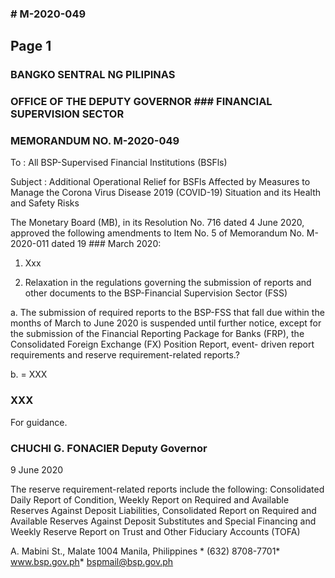 ### # M-2020-049

## Page 1

### BANGKO SENTRAL NG PILIPINAS

### OFFICE OF THE DEPUTY GOVERNOR ### FINANCIAL SUPERVISION SECTOR

### MEMORANDUM NO. M-2020-049

To : All BSP-Supervised Financial Institutions (BSFls)

Subject : Additional Operational Relief for BSFls Affected by Measures to Manage the Corona Virus Disease 2019 (COVID-19) Situation and its Health and Safety Risks

The Monetary Board (MB), in its Resolution No. 716 dated 4 June 2020, approved the following amendments to Item No. 5 of Memorandum No. M-2020-011 dated 19 ### March 2020:

1. Xxx

5. Relaxation in the regulations governing the submission of reports and other documents to the BSP-Financial Supervision Sector (FSS)

a. The submission of required reports to the BSP-FSS that fall due within the months of March to June 2020 is suspended until further notice, except for the submission of the Financial Reporting Package for Banks (FRP), the Consolidated Foreign Exchange (FX) Position Report, event- driven report requirements and reserve requirement-related reports.?

b. = XXX

### XXX

For guidance.

### CHUCHI G. FONACIER Deputy Governor

9 June 2020

The reserve requirement-related reports include the following: Consolidated Daily Report of Condition, Weekly Report on Required and Available Reserves Against Deposit Liabilities, Consolidated Report on Required and Available Reserves Against Deposit Substitutes and Special Financing and Weekly Reserve Report on Trust and Other Fiduciary Accounts (TOFA)

A. Mabini St., Malate 1004 Manila, Philippines * (632) 8708-7701* www.bsp.gov.ph* bspmail@bsp.gov.ph 